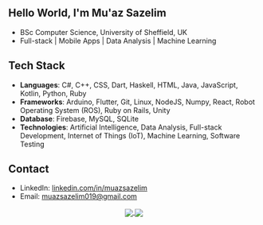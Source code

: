 ## Hello World, I'm Mu'az Sazelim

- BSc Computer Science, University of Sheffield, UK  
- Full-stack | Mobile Apps | Data Analysis | Machine Learning

## Tech Stack
- **Languages**: C#, C++, CSS, Dart, Haskell, HTML, Java, JavaScript, Kotlin, Python, Ruby  
- **Frameworks**: Arduino, Flutter, Git, Linux, NodeJS, Numpy, React, Robot Operating System (ROS), Ruby on Rails, Unity  
- **Database**: Firebase, MySQL, SQLite
- **Technologies**: Artificial Intelligence, Data Analysis, Full-stack Development, Internet of Things (IoT), Machine Learning, Software Testing

## Contact
- LinkedIn: [linkedin.com/in/muazsazelim](https://linkedin.com/in/muazsazelim)  
- Email: muazsazelim019@gmail.com  
  

<div align="center"> 
  <a href="">
    <img align="center" src="https://github-readme-stats-sigma-five.vercel.app/api?username=muazsazelim&show_icons=true&include_all_commits=true&count_private=true&theme=react&line_height=40" />
  </a>
  <a href="">
    <img align="center" src="https://github-readme-stats.vercel.app/api/top-langs/?username=muazsazelim&theme=react&line_height=40&hide=css"/>
  </a>
</div>


<!--
**muazsazelim/muazsazelim** is a ✨ _special_ ✨ repository because its `README.md` (this file) appears on your GitHub profile.

Here are some ideas to get you started:

- 🔭 I’m currently working on ...
- 🌱 I’m currently learning ...
- 👯 I’m looking to collaborate on ...
- 🤔 I’m looking for help with ...
- 💬 Ask me about ...
- 📫 How to reach me: ...
- 😄 Pronouns: ...
- ⚡ Fun fact: ...
-->
